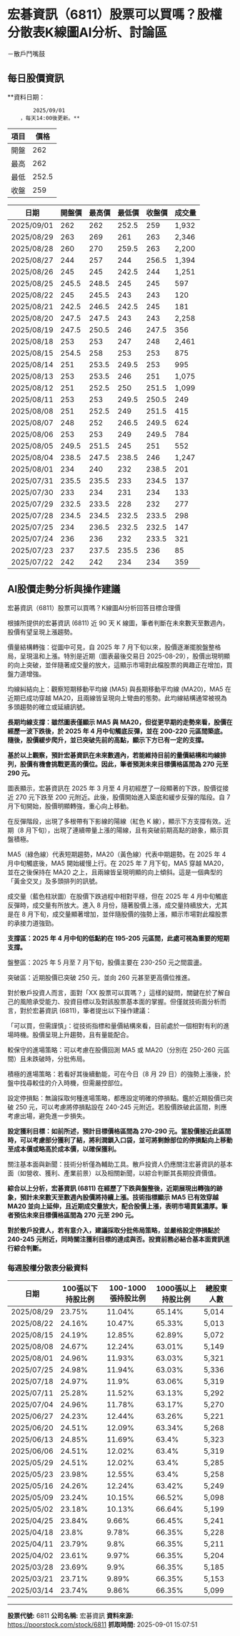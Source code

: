 # 宏碁資訊（6811）股票可以買嗎？股權分散表K線圖AI分析、討論區
－散戶鬥嘴鼓

## 每日股價資訊

**資料日期：
        
            2025/09/01
        ，每天14:00後更新。**

| 項目 | 價格 |
|------|------|
| 開盤 | 262 |
| 最高 | 262 |
| 最低 | 252.5 |
| 收盤 | 259 |

| 日期 | 開盤價 | 最高價 | 最低價 | 收盤價 | 成交量 |
|------|--------|--------|--------|--------|--------|
| 2025/09/01 | 262 | 262 | 252.5 | 259 | 1,932 |
| 2025/08/29 | 263 | 269 | 261 | 263 | 2,346 |
| 2025/08/28 | 260 | 270 | 259.5 | 263 | 2,200 |
| 2025/08/27 | 244 | 257 | 244 | 256.5 | 1,394 |
| 2025/08/26 | 245 | 245 | 242.5 | 244 | 1,251 |
| 2025/08/25 | 245.5 | 248.5 | 245 | 245 | 597 |
| 2025/08/22 | 245 | 245.5 | 243 | 243 | 120 |
| 2025/08/21 | 242.5 | 246.5 | 242.5 | 245 | 181 |
| 2025/08/20 | 247.5 | 247.5 | 243 | 243 | 2,258 |
| 2025/08/19 | 247.5 | 250.5 | 246 | 247.5 | 356 |
| 2025/08/18 | 253 | 253 | 247 | 248 | 2,461 |
| 2025/08/15 | 254.5 | 258 | 253 | 253 | 875 |
| 2025/08/14 | 251 | 253.5 | 249.5 | 253 | 995 |
| 2025/08/13 | 253 | 253.5 | 246 | 251 | 1,075 |
| 2025/08/12 | 251 | 252.5 | 250 | 251.5 | 1,099 |
| 2025/08/11 | 253 | 253 | 249.5 | 250.5 | 249 |
| 2025/08/08 | 251 | 252.5 | 249 | 251.5 | 415 |
| 2025/08/07 | 248 | 252 | 246.5 | 249.5 | 624 |
| 2025/08/06 | 253 | 253 | 249 | 249.5 | 784 |
| 2025/08/05 | 249.5 | 251.5 | 245 | 251 | 552 |
| 2025/08/04 | 238.5 | 247.5 | 238.5 | 246 | 1,247 |
| 2025/08/01 | 234 | 240 | 232 | 238.5 | 201 |
| 2025/07/31 | 235.5 | 235.5 | 233 | 234.5 | 137 |
| 2025/07/30 | 233 | 234 | 231 | 234 | 133 |
| 2025/07/29 | 232.5 | 233.5 | 228 | 232 | 277 |
| 2025/07/28 | 234.5 | 234.5 | 232.5 | 233.5 | 298 |
| 2025/07/25 | 234 | 236.5 | 232.5 | 232.5 | 147 |
| 2025/07/24 | 236 | 236 | 232 | 233.5 | 321 |
| 2025/07/23 | 237 | 237.5 | 235.5 | 236 | 85 |
| 2025/07/22 | 242 | 242 | 234 | 234 | 359 |

## AI股價走勢分析與操作建議

宏碁資訊（6811）股票可以買嗎？K線圖AI分析回答目標合理價

根據所提供的宏碁資訊 (6811) 近 90 天 K 線圖，筆者判斷在未來數天至數週內，股價有望呈現上漲趨勢。

價量結構轉強：從圖中可見，自 2025 年 7 月下旬以來，股價逐漸擺脫盤整格局，呈現溫和上漲。特別是近期（圖表最後交易日 2025-08-29），股價出現明顯的向上突破，並伴隨著成交量的放大，這顯示市場對此檔股票的興趣正在增加，買盤力道增強。

均線糾結向上：觀察短期移動平均線 (MA5) 與長期移動平均線 (MA20)，MA5 在近期已成功穿越 MA20，且兩線皆呈現向上彎曲的態勢。此均線結構通常被視為多頭趨勢的確立或延續訊號。

**長期均線支撐：雖然圖表僅顯示 MA5 與 MA20，但從更早期的走勢來看，股價在經歷一波下跌後，於 2025 年 4 月中旬觸底反彈，並在 200-220 元區間築底。隨後，股價緩步爬升，並已突破先前的高點，顯示下方已有一定的支撐。**

**基於以上觀察，預計宏碁資訊在未來數週內，若能維持目前的量價結構和均線排列，股價有機會挑戰更高的價位。因此，筆者預測未來目標價格區間為 270 元至 290 元。**

圖表顯示，宏碁資訊在 2025 年 3 月至 4 月初經歷了一段顯著的下跌，股價從接近 270 元下跌至 200 元附近。此後，股價開始進入築底和緩步反彈的階段。自 7 月下旬開始，股價明顯轉強，重心向上移動。

在反彈階段，出現了多根帶有下影線的陽線（紅色 K 線），顯示下方支撐有效。近期（8 月下旬），出現了連續帶量上漲的陽線，且有突破前期高點的跡象，顯示買盤積極。

MA5（綠色線）代表短期趨勢，MA20（黃色線）代表中期趨勢。在 2025 年 4 月中旬觸底後，MA5 開始緩慢上行。在 2025 年 7 月下旬，MA5 穿越 MA20，並在之後保持在 MA20 之上，且兩線皆呈現明顯的向上傾斜。這是一個典型的「黃金交叉」及多頭排列的訊號。

成交量（藍色柱狀圖）在股價下跌過程中相對平穩，但在 2025 年 4 月中旬觸底反彈時，成交量有所放大。進入 8 月份，隨著股價上漲，成交量持續放大，尤其是在 8 月下旬，成交量顯著增加，並伴隨股價的強勢上漲，顯示市場對此檔股票的承接力道強勁。

**支撐區：2025 年 4 月中旬的低點約在 195-205 元區間，此處可視為重要的短期支撐。**

盤整區：2025 年 5 月至 7 月下旬，股價主要在 230-250 元之間震盪。

突破區：近期股價已突破 250 元，並向 260 元甚至更高價位推進。

對於散戶投資人而言，面對「XX 股票可以買嗎？」這樣的疑問，關鍵在於了解自己的風險承受能力、投資目標以及對該股票基本面的掌握。但僅就技術面分析而言，對於宏碁資訊 (6811)，筆者提出以下操作建議：

「可以買，但需謹慎」：從技術指標和量價結構來看，目前處於一個相對有利的進場時機。股價呈現上升趨勢，且有量能配合。

較保守的進場策略：可以考慮在股價回測 MA5 或 MA20（分別在 250-260 元區間）且未跌破時，分批佈局。

積極的進場策略：若看好其後續動能，可在今日（8 月 29 日）的強勢上漲後，於盤中找尋較佳的介入時機，但需嚴控部位。

設定停損點：無論採取何種進場策略，都應設定明確的停損點。鑑於近期股價已突破 250 元，可以考慮將停損點設在 240-245 元附近。若股價跌破此區間，則應考慮出場，避免進一步損失。

**設定獲利目標：如前所述，預計目標價格區間為 270-290 元。當股價接近此區間時，可以考慮部分獲利了結，將利潤鎖入口袋，並可將剩餘部位的停損點向上移動至成本價或略高於成本價，以確保獲利。**

關注基本面與新聞：技術分析僅為輔助工具。散戶投資人仍應關注宏碁資訊的基本面（如營收、獲利、產業前景）以及相關新聞，以綜合判斷其長期投資價值。

**綜合以上分析，宏碁資訊 (6811) 在經歷了下跌與盤整後，近期展現出轉強的跡象，預計未來數天至數週內股價將持續上漲。技術指標顯示 MA5 已有效穿越 MA20 並向上延伸，且近期成交量放大，配合股價上漲，表明市場買氣濃厚。筆者預估未來目標價格區間為 270 元至 290 元。**

**對於散戶投資人，若有意介入，建議採取分批佈局策略，並嚴格設定停損點於 240-245 元附近，同時關注獲利目標的達成與否。投資前務必結合基本面資訊進行綜合判斷。**

### 每週股權分散表分級資料

| 日期 | 100張以下持股比例 | 100-1000張持股比例 | 1000張以上持股比例 | 總股東人數 |
|------|-------------------|--------------------|--------------------|----------|
| 2025/08/29 | 23.75% | 11.04% | 65.14% | 5,014 |
| 2025/08/22 | 24.16% | 10.47% | 65.33% | 5,013 |
| 2025/08/15 | 24.19% | 12.85% | 62.89% | 5,072 |
| 2025/08/08 | 24.67% | 12.24% | 63.01% | 5,149 |
| 2025/08/01 | 24.96% | 11.93% | 63.03% | 5,321 |
| 2025/07/25 | 24.98% | 11.94% | 63.03% | 5,336 |
| 2025/07/18 | 24.97% | 11.9% | 63.06% | 5,319 |
| 2025/07/11 | 25.28% | 11.52% | 63.13% | 5,292 |
| 2025/07/04 | 24.96% | 11.78% | 63.17% | 5,270 |
| 2025/06/27 | 24.23% | 12.44% | 63.26% | 5,221 |
| 2025/06/20 | 24.51% | 12.09% | 63.34% | 5,268 |
| 2025/06/13 | 24.85% | 11.69% | 63.4% | 5,323 |
| 2025/06/06 | 24.51% | 12.02% | 63.4% | 5,319 |
| 2025/05/29 | 24.51% | 12.02% | 63.4% | 5,285 |
| 2025/05/23 | 23.98% | 12.55% | 63.4% | 5,258 |
| 2025/05/16 | 24.26% | 12.24% | 63.42% | 5,249 |
| 2025/05/09 | 23.24% | 10.15% | 66.52% | 5,098 |
| 2025/05/02 | 23.18% | 10.13% | 66.64% | 5,199 |
| 2025/04/25 | 23.84% | 9.66% | 66.45% | 5,241 |
| 2025/04/18 | 23.8% | 9.78% | 66.35% | 5,228 |
| 2025/04/11 | 23.79% | 9.8% | 66.35% | 5,211 |
| 2025/04/02 | 23.61% | 9.97% | 66.35% | 5,204 |
| 2025/03/28 | 23.69% | 9.9% | 66.35% | 5,185 |
| 2025/03/21 | 23.71% | 9.89% | 66.35% | 5,153 |
| 2025/03/14 | 23.74% | 9.86% | 66.35% | 5,099 |

---

**股票代號:** 6811
**公司名稱:** 宏碁資訊
**資料來源:** https://poorstock.com/stock/6811
**抓取時間:** 2025-09-01 15:07:51